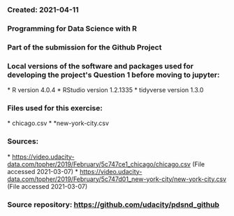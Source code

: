 ### Created: 2021-04-11

### Programming for Data Science with R

### Part of the submission for the Github Project

### Local versions of the software and packages used for developing the project's Question 1 before moving to jupyter:
\* R version 4.0.4
\* RStudio version 1.2.1335
\* tidyverse version 1.3.0

### Files used for this exercise:
\* chicago.csv
\* *new-york-city.csv 

### Sources:
\* https://video.udacity-data.com/topher/2019/February/5c747ce1_chicago/chicago.csv (File accessed 2021-03-07)
\* https://video.udacity-data.com/topher/2019/February/5c747d01_new-york-city/new-york-city.csv (File accessed 2021-03-07)

### Source repository: https://github.com/udacity/pdsnd_github